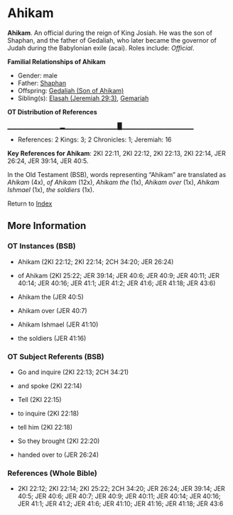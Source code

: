# Ahikam
**Ahikam**. 
An official during the reign of King Josiah. He was the son of Shaphan, and the father of Gedaliah, who later became the governor of Judah during the Babylonian exile (acai). 
Roles include: 
_Official_. 




**Familial Relationships of Ahikam**


* Gender: male
* Father: [Shaphan](Shaphan.md)
* Offspring: [Gedaliah (Son of Ahikam)](Gedaliah.2.md)
* Sibling(s): [Elasah (Jeremiah 29:3)](Elasah.2.md), [Gemariah](Gemariah.2.md)


**OT Distribution of References**

▁▁▁▁▁▁▁▁▁▁▁▂▁▁▁▁▁▁▁▁▁▁▁█▁▁▁▁▁▁▁▁▁▁▁▁▁▁▁
* References: 2 Kings: 3; 2 Chronicles: 1; Jeremiah: 16



**Key References for Ahikam**: 
2KI 22:11, 2KI 22:12, 2KI 22:13, 2KI 22:14, JER 26:24, JER 39:14, JER 40:5. 


In the Old Testament (BSB), words representing “Ahikam” are translated as 
*Ahikam* (4x), *of Ahikam* (12x), *Ahikam the* (1x), *Ahikam over* (1x), *Ahikam Ishmael* (1x), *the soldiers* (1x). 




Return to [Index](00-Index.md)

## More Information

### OT Instances (BSB)

* Ahikam (2KI 22:12; 2KI 22:14; 2CH 34:20; JER 26:24)

* of Ahikam (2KI 25:22; JER 39:14; JER 40:6; JER 40:9; JER 40:11; JER 40:14; JER 40:16; JER 41:1; JER 41:2; JER 41:6; JER 41:18; JER 43:6)

* Ahikam the (JER 40:5)

* Ahikam over (JER 40:7)

* Ahikam Ishmael (JER 41:10)

* the soldiers (JER 41:16)



### OT Subject Referents (BSB)

* Go and inquire (2KI 22:13; 2CH 34:21)

* and spoke (2KI 22:14)

* Tell (2KI 22:15)

* to inquire (2KI 22:18)

* tell him (2KI 22:18)

* So they brought (2KI 22:20)

* handed over to (JER 26:24)



### References (Whole Bible)

* 2KI 22:12; 2KI 22:14; 2KI 25:22; 2CH 34:20; JER 26:24; JER 39:14; JER 40:5; JER 40:6; JER 40:7; JER 40:9; JER 40:11; JER 40:14; JER 40:16; JER 41:1; JER 41:2; JER 41:6; JER 41:10; JER 41:16; JER 41:18; JER 43:6



